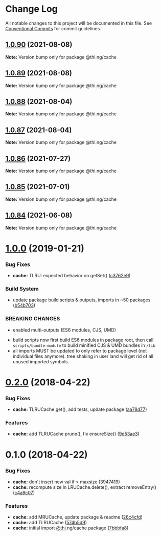 # Change Log

All notable changes to this project will be documented in this file.
See [Conventional Commits](https://conventionalcommits.org) for commit guidelines.

## [1.0.90](https://github.com/thi-ng/umbrella/compare/@thi.ng/cache@1.0.89...@thi.ng/cache@1.0.90) (2021-08-08)

**Note:** Version bump only for package @thi.ng/cache





## [1.0.89](https://github.com/thi-ng/umbrella/compare/@thi.ng/cache@1.0.88...@thi.ng/cache@1.0.89) (2021-08-08)

**Note:** Version bump only for package @thi.ng/cache





## [1.0.88](https://github.com/thi-ng/umbrella/compare/@thi.ng/cache@1.0.87...@thi.ng/cache@1.0.88) (2021-08-04)

**Note:** Version bump only for package @thi.ng/cache





## [1.0.87](https://github.com/thi-ng/umbrella/compare/@thi.ng/cache@1.0.86...@thi.ng/cache@1.0.87) (2021-08-04)

**Note:** Version bump only for package @thi.ng/cache





## [1.0.86](https://github.com/thi-ng/umbrella/compare/@thi.ng/cache@1.0.85...@thi.ng/cache@1.0.86) (2021-07-27)

**Note:** Version bump only for package @thi.ng/cache





## [1.0.85](https://github.com/thi-ng/umbrella/compare/@thi.ng/cache@1.0.84...@thi.ng/cache@1.0.85) (2021-07-01)

**Note:** Version bump only for package @thi.ng/cache





## [1.0.84](https://github.com/thi-ng/umbrella/compare/@thi.ng/cache@1.0.83...@thi.ng/cache@1.0.84) (2021-06-08)

**Note:** Version bump only for package @thi.ng/cache





# [1.0.0](https://github.com/thi-ng/umbrella/compare/@thi.ng/cache@0.2.40...@thi.ng/cache@1.0.0) (2019-01-21)

### Bug Fixes

* **cache:** TLRU: expected behavior on getSet() ([c3762e9](https://github.com/thi-ng/umbrella/commit/c3762e9))

### Build System

* update package build scripts & outputs, imports in ~50 packages ([b54b703](https://github.com/thi-ng/umbrella/commit/b54b703))

### BREAKING CHANGES

* enabled multi-outputs (ES6 modules, CJS, UMD)

- build scripts now first build ES6 modules in package root, then call
  `scripts/bundle-module` to build minified CJS & UMD bundles in `/lib`
- all imports MUST be updated to only refer to package level
  (not individual files anymore). tree shaking in user land will get rid of
  all unused imported symbols.

<a name="0.2.0"></a>
# [0.2.0](https://github.com/thi-ng/umbrella/compare/@thi.ng/cache@0.1.0...@thi.ng/cache@0.2.0) (2018-04-22)

### Bug Fixes

* **cache:** TLRUCache.get(), add tests, update package ([aa78d77](https://github.com/thi-ng/umbrella/commit/aa78d77))

### Features

* **cache:** add TLRUCache.prune(), fix ensureSize() ([9d53ae3](https://github.com/thi-ng/umbrella/commit/9d53ae3))

<a name="0.1.0"></a>
# 0.1.0 (2018-04-22)

### Bug Fixes

* **cache:** don't insert new val if > maxsize ([3947419](https://github.com/thi-ng/umbrella/commit/3947419))
* **cache:** recompute size in LRUCache.delete(), extract removeEntry() ([c4a9c07](https://github.com/thi-ng/umbrella/commit/c4a9c07))

### Features

* **cache:** add MRUCache, update package & readme ([26c4cfd](https://github.com/thi-ng/umbrella/commit/26c4cfd))
* **cache:** add TLRUCache ([574b5d9](https://github.com/thi-ng/umbrella/commit/574b5d9))
* **cache:** initial import [@thi](https://github.com/thi).ng/cache package ([7bbbfa8](https://github.com/thi-ng/umbrella/commit/7bbbfa8))
